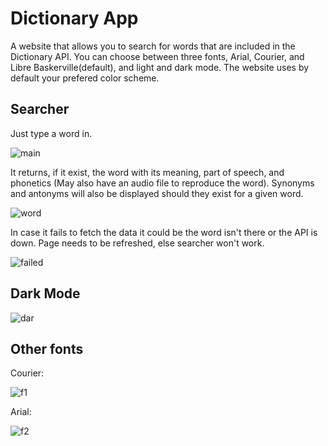 # Dictionary App

A website that allows you to search for words that are included in the Dictionary API. You can choose between three fonts, Arial, Courier, and Libre Baskerville(default), and light and dark mode. The website uses by default your prefered color scheme.

## Searcher

Just type a word in.

![main](https://user-images.githubusercontent.com/97490087/215005458-7d9d2886-5fc2-46d1-a3c0-45c3075ae1a6.png)

It returns, if it exist, the word with its meaning, part of speech, and phonetics (May also have an audio file to reproduce the word). Synonyms and antonyms will also be displayed should they exist for a given word.

![word](https://user-images.githubusercontent.com/97490087/215005463-5eacb4b6-513c-4e1a-80c8-c91fa47a6d85.png)

In case it fails to fetch the data it could be the word isn't there or the API is down. Page needs to be refreshed, else searcher won't work.

![failed](https://user-images.githubusercontent.com/97490087/215005983-6189ce8c-f798-496e-a6f8-9adf0c6c6f7a.png)

## Dark Mode

![dar](https://user-images.githubusercontent.com/97490087/215006152-77a88368-6b63-43e6-ae74-633146950fd4.png)

## Other fonts

Courier:

![f1](https://user-images.githubusercontent.com/97490087/215006233-a174c64d-c544-4ca7-ae41-c2445a5b6180.png)

Arial:

![f2](https://user-images.githubusercontent.com/97490087/215006278-cdbe7626-6a2b-4efe-b22a-2923e78f7106.png)



